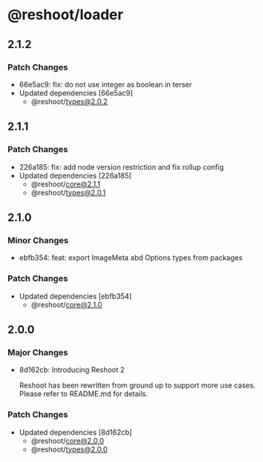# @reshoot/loader

## 2.1.2

### Patch Changes

- 66e5ac9: fix: do not use integer as boolean in terser
- Updated dependencies [66e5ac9]
  - @reshoot/types@2.0.2

## 2.1.1

### Patch Changes

- 226a185: fix: add node version restriction and fix rollup config
- Updated dependencies [226a185]
  - @reshoot/core@2.1.1
  - @reshoot/types@2.0.1

## 2.1.0

### Minor Changes

- ebfb354: feat: export ImageMeta abd Options types from packages

### Patch Changes

- Updated dependencies [ebfb354]
  - @reshoot/core@2.1.0

## 2.0.0

### Major Changes

- 8d162cb: Introducing Reshoot 2

  Reshoot has been rewritten from ground up to support more use cases. Please refer to README.md for details.

### Patch Changes

- Updated dependencies [8d162cb]
  - @reshoot/core@2.0.0
  - @reshoot/types@2.0.0
